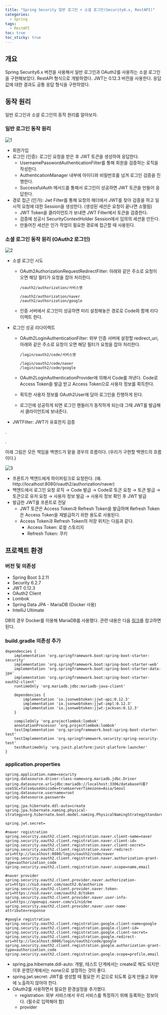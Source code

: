 ```yaml
---
title: "Spring Security 일반 로그인 + 소셜 로그인(Security6.x, RestAPI)"
categories:
  - Spring
tags:
  - RestAPI
toc: true
toc_sticky: true
---
```

## 개요

Spring Security6.x 버전을 사용해서 일반 로그인과 OAuth2를 사용하는 소셜 로그인을 구현해보았다. RestAPI 형식으로 개발하였다. JWT는 0.12.3 버전을 사용한다. 응답값에 대한 결과도 공통 응답 형식을 구현하였다.

## 동작 원리

일반 로그인과 소셜 로그인의 동작 원리를 알아보자.

### 일반 로그인 동작 원리

![1](https://github.com/user-attachments/assets/4165c689-6109-47e3-baed-5b6e797f4a1d)

- 회원가입
- 로그인 (인증): 로그인 요청을 받은 후 JWT 토큰을 생성하여 응답한다.
    - UsernamePasswordAuthenticationFilter를 통해 회원을 검증하는 로직을 작성한다.
    - AuthenticationManager 내부에 아이디와 비밀번호를 넘겨 로그인 검증을 진행한다.
    - SuccessfulAuth 메서드를 통해서 로그인이 성공하면 JWT 토큰을 만들어 응답한다.
- 경로 접근 (인가): Jwt Filter를 통해 요청의 헤더에서 JWT를 찾아 검증을 하고 일시적 요청에 대한 Session을 생성한다. (생성된 세션은 요청이 끝나면 소멸됨)
    - JWT Token을 클라이언트가 보내면 JWT Filter에서 토큰을 검증한다.
    - 검증에 성공시 SecurityContextHolder Session에서 임의의 세션을 만든다.
    - 만들어진 세션은 인가 작업이 필요한 경로에 접근할 때 사용된다.

### 소셜 로그인 동작 원리 (OAuth2 로그인)

![2](https://github.com/user-attachments/assets/2b8e6d85-3652-4b64-b497-3d861b69c07b)

- 소셜 로그인 시도
    - OAuth2AuthorizationRequestRedirectFilter: 아래와 같은 주소로 요청이 오면 해당 필터가 요청을 잡아 처리한다.
        
        ```
        /oauth2/authorization/서비스명
        
        /oauth2/authorization/naver
        /oauth2/authorization/google
        ```
        
    - 인증 서버에서 로그인이 성공하면 미리 설정해놓은 경로로 Code와 함께 리다이렉트 한다.
- 로그인 성공 리다이렉트
    - OAuth2LoginAuthenticationFilter: 외부 인증 서버에 설정할 redirect_uri, 아래와 같은 주소로 요청이 오면 해당 필터가 요청을 잡아 처리한다.
        
        ```
        /login/oauth2/code/서비스명
        
        /login/oauth2/code/naver
        /login/oauth2/code/google
        ```
        
    - OAuth2LoginAuthenticationProvider에 의해서 Code를 꺼낸다. Code로 Access Token을 발급 받고 Access Token으로 사용자 정보를 획득한다.
    - 획득한 사용자 정보를 OAuth2User에 담아 로그인을 진행하게 된다.
    - 로그인에 성공하게 되면 로그인 핸들러가 동작하게 되는데 그때 JWT를 발급해서 클라이언트에 보내준다.
- JWTFilter: JWT가 유효한지 검증

.

.

아래 그림은 모든 책임을 백엔드가 맡을 경우의 흐름이다. (우리가 구현할 백엔드의 흐름이다.)

![3](https://github.com/user-attachments/assets/1c767ba1-5784-4495-bbbe-2b0d577da5f0)

- 프론트가 백엔드에게 하이퍼링크로 요청한다. (예. http://localhost:8080/oauth2/authorization/naver)
- 백엔드에서 로그인 요청 로직 → Code 발급 → Code로 토큰 요청 → 토큰 발급 → 토큰으로 유저 요청 → 사용자 정보 발급 → 사용자 정보 확인 후 JWT 발급
- 발급한 JWT를 프론트로 전달
    - JWT 토큰은 Access Token과 Refresh Token을 발급하며 Refresh Token은 Access Token을 재발급하기 위한 용도로 사용된다.
    - Access Token과 Refresh Token의 저장 위치는 다음과 같다.
        - Access Token: 로컬 스토리지
        - Refresh Token: 쿠키

## 프로젝트 환경

### 버전 및 의존성

- Spring Boot 3.2.11
- Security 6.2.7
- JWT 0.12.3
- OAuth2 Client
- Lombok
- Spring Data JPA - MariaDB (Docker 사용)
- IntelliJ Ultimate

DB의 경우 Docker를 이용해 MariaDB를 사용했다. 관련 내용은 다음 [링크](https://yessm621.github.io/architecture/DockerEx/)를 참고하면 된다.

### build.gradle 의존성 추가

```
dependencies {
	implementation 'org.springframework.boot:spring-boot-starter-security'
	implementation 'org.springframework.boot:spring-boot-starter-web'
	implementation 'org.springframework.boot:spring-boot-starter-data-jpa'
	implementation 'org.springframework.boot:spring-boot-starter-oauth2-client'
	runtimeOnly 'org.mariadb.jdbc:mariadb-java-client'

	dependencies {
		implementation 'io.jsonwebtoken:jjwt-api:0.12.3'
		implementation 'io.jsonwebtoken:jjwt-impl:0.12.3'
		implementation 'io.jsonwebtoken:jjwt-jackson:0.12.3'
	}

	compileOnly 'org.projectlombok:lombok'
	annotationProcessor 'org.projectlombok:lombok'
	testImplementation 'org.springframework.boot:spring-boot-starter-test'
	testImplementation 'org.springframework.security:spring-security-test'
	testRuntimeOnly 'org.junit.platform:junit-platform-launcher'
}
```

### application.properties

```
spring.application.name=security
spring.datasource.driver-class-name=org.mariadb.jdbc.Driver
spring.datasource.url=jdbc:mariadb://localhost:3306/database이름?useSSL=false&useUnicode=true&serverTimezone=Asia/Seoul
spring.datasource.username=root
spring.datasource.password=

spring.jpa.hibernate.ddl-auto=create
spring.jpa.hibernate.naming.physical-strategy=org.hibernate.boot.model.naming.PhysicalNamingStrategyStandardImpl

spring.jwt.secret=

#naver registration
spring.security.oauth2.client.registration.naver.client-name=naver
spring.security.oauth2.client.registration.naver.client-id=
spring.security.oauth2.client.registration.naver.client-secret=
spring.security.oauth2.client.registration.naver.redirect-uri=http://localhost:8080/login/oauth2/code/naver
spring.security.oauth2.client.registration.naver.authorization-grant-type=authorization_code
spring.security.oauth2.client.registration.naver.scope=name,email

#naver provider
spring.security.oauth2.client.provider.naver.authorization-uri=https://nid.naver.com/oauth2.0/authorize
spring.security.oauth2.client.provider.naver.token-uri=https://nid.naver.com/oauth2.0/token
spring.security.oauth2.client.provider.naver.user-info-uri=https://openapi.naver.com/v1/nid/me
spring.security.oauth2.client.provider.naver.user-name-attribute=response

#google registration
spring.security.oauth2.client.registration.google.client-name=google
spring.security.oauth2.client.registration.google.client-id=
spring.security.oauth2.client.registration.google.client-secret=
spring.security.oauth2.client.registration.google.redirect-uri=http://localhost:8080/login/oauth2/code/google
spring.security.oauth2.client.registration.google.authorization-grant-type=authorization_code
spring.security.oauth2.client.registration.google.scope=profile,email
```

- spring.jpa.hibernate.ddl-auto: 개발, 테스트 단계에서는 create로 해도 되지만 이후 운영단계에서는 none으로 설정하는 것이 좋다.
- spring.jwt.secret: JWT를 생성할 때 필요한 키 값으로 되도록 길게 만들고 외부에 노출하지 않아야 한다.
- OAuth2를 사용하면서 필요한 환경설정을 추가했다.
    - registration: 외부 서비스에서 우리 서비스를 특정하기 위해 등록하는 정보이다. (필수로 입력해야 함)
    - provider